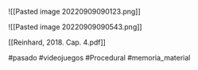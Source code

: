 ![[Pasted image 20220909090123.png]] 

![[Pasted image 20220909090543.png]]


[[Reinhard, 2018. Cap. 4.pdf]]

#pasado #videojuegos #Procedural #memoria_material